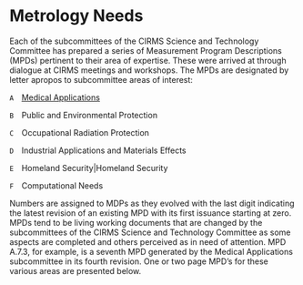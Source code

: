# Metrology Needs

Each of the subcommittees of the CIRMS Science and Technology Committee has
prepared a series of Measurement Program Descriptions (MPDs) pertinent to their
area of expertise. These were arrived at through dialogue at CIRMS meetings and
workshops. The MPDs are designated by letter apropos to subcommittee areas of
interest:

`A` [Medical Applications](medical-applications/medical-applications.md)

`B` Public and Environmental Protection

`C` Occupational Radiation Protection

`D` Industrial Applications and Materials Effects

`E` Homeland Security|Homeland Security

`F` Computational Needs

Numbers are assigned to MDPs as they evolved with the last digit indicating the
latest revision of an existing MPD with its first issuance starting at zero.
MPDs tend to be living working documents that are changed by the subcommittees
of the CIRMS Science and Technology Committee as some aspects are completed and
others perceived as in need of attention. MPD A.7.3, for example, is a seventh
MPD generated by the Medical Applications subcommittee in its fourth revision.
One or two page MPD’s for these various areas are presented below.

